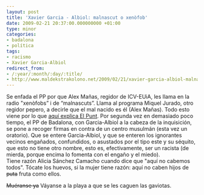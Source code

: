 ```yaml
---
layout: post
title: 'Xavier Garcia - Albiol: malnascut o xenòfob'
date: 2009-02-21 20:37:00.000000000 +01:00
type: minor
categories:
- badalona
- política
tags:
- racismo
- Xavier Garcia-Albiol
redirect_from: 
- /:year/:month/:day/:title/
- http://www.maldekstrakolono.net/2009/02/21/xavier-garcia-albiol-malnascut-o-xenofob/ 
---
```

Se enfada el PP por que Alex Mañas, regidor de ICV-EUiA, les llama en la radio "xenòfobs” 
i de “malnascuts”. Llama al programa Miquel Jurado, otro regidor pepero, 
a decirle que el mal nacido es él (Alex Mañas). Todo esto viene por lo que 
<a href="http://www.eltotdigital.com/el-pp-torna-a-atiar-la-polemica-amb-una-campanya-contra-un-oratori-musulma/">aquí explica El Punt</a>. 
Por segunda vez en demasiado poco tiempo, el PP de Badalona, con Garcia-Albiol 
a la cabeza de la inquisición, se pone a recoger firmas en contra de un 
centro musulmán (esta vez un oratorio). 
Que se entere Garcia-Albiol, y que se enteren los ignorantes vecinos engañados, confundidos, 
o asustados por el tipo este y su séquito, que esto no tiene otro nombre, 
esto es, efectivamente, ser un racista (de mierda, porque encima lo fomenta con el engaño y el miedo).  
Tiene razón Alicia Sánchez Camacho cuando dice que "aquí no cabemos todos". 
Tócate los huevos, si la mujer tiene razón: aquí no caben hijos de 
<span style="text-decoration: line-through;">puta</span> fruta como ellos. 

<span style="text-decoration: line-through;">Muéranse ya</span> 
Váyanse a la playa a que se les caguen las gaviotas.</div>
